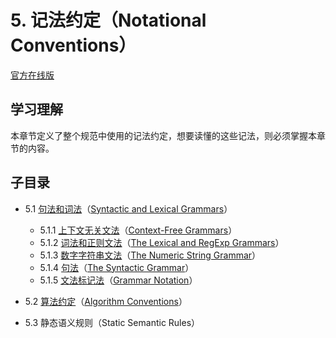 # 5. 记法约定（Notational Conventions）

[官方在线版](https://262.ecma-international.org/6.0/#sec-notational-conventions)

## 学习理解

本章节定义了整个规范中使用的记法约定，想要读懂的这些记法，则必须掌握本章节的内容。

## 子目录

- 5.1 [句法和词法](./5.1.Syntactic-and-Lexical-Grammars.md)（[Syntactic and Lexical Grammars](https://262.ecma-international.org/6.0/#sec-syntactic-and-lexical-grammars)）

  - 5.1.1 [上下文无关文法](./5.1.1.Context-Free-Grammars.md)（[Context-Free Grammars](https://262.ecma-international.org/6.0/#sec-context-free-grammars)）
  - 5.1.2 [词法和正则文法](./5.1.2.The-Lexical-and-RegExp-Grammars.md)（[The Lexical and RegExp Grammars](https://262.ecma-international.org/6.0/#sec-lexical-and-regexp-grammars)）
  - 5.1.3 [数字字符串文法](./5.1.3.The-Numeric-String-Grammar.md)（[The Numeric String Grammar](https://262.ecma-international.org/6.0/#sec-numeric-string-grammar)）
  - 5.1.4 [句法](./5.1.4.The-Syntactic-Grammar.md)（[The Syntactic Grammar](https://262.ecma-international.org/6.0/#sec-syntactic-grammar)）
  - 5.1.5 [文法标记法](./5.1.5.Grammar-Notation.md)（[Grammar Notation](https://262.ecma-international.org/6.0/#sec-grammar-notation)）

- 5.2 [算法约定](./5.2.Algorithm-Conventions.md)（[Algorithm Conventions](https://262.ecma-international.org/6.0/#sec-algorithm-conventions)）

- 5.3 静态语义规则（Static Semantic Rules）
